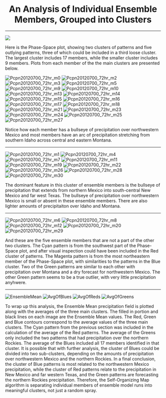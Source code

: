 <html>
    <head>
        <meta charset="utf-8">
        <meta name="viewport" content="width=device-width, initial-scale=1">
    </head>
    <body>
        <h1><center>An Analysis of Individual Ensemble Members, Grouped into Clusters</h1>
        <hr>

<img src="https://user-images.githubusercontent.com/75145898/101397432-e8107600-3889-11eb-8afa-b737636f439a.png">
<p>Here is the Phase-Space plot, showing two clusters of patterns and five outlying patterns, three of which could be included in a third loose cluster.
The largest cluster includes 17 members, while the smaller cluster includes 9 members. Plots from each member of the the main clusters are presented below.</p>


![Pcpn20120700_72hr_m0](https://user-images.githubusercontent.com/75145898/101397470-f2cb0b00-3889-11eb-9d00-259726555070.png)
![Pcpn20120700_72hr_m2](https://user-images.githubusercontent.com/75145898/101397477-f78fbf00-3889-11eb-81a1-561a45b1bcb0.png)
![Pcpn20120700_72hr_m3](https://user-images.githubusercontent.com/75145898/101397506-01192700-388a-11eb-958a-e3fe91c568fe.png)
![Pcpn20120700_72hr_m5](https://user-images.githubusercontent.com/75145898/101397626-2dcd3e80-388a-11eb-86a9-fe80435af9e1.png)
![Pcpn20120700_72hr_m9](https://user-images.githubusercontent.com/75145898/101398757-d0d28800-388b-11eb-97c6-975595224026.png)
![Pcpn20120700_72hr_m10](https://user-images.githubusercontent.com/75145898/101398760-d0d28800-388b-11eb-9d02-03c7fa47dd4b.png)
![Pcpn20120700_72hr_m13](https://user-images.githubusercontent.com/75145898/101398797-e0ea6780-388b-11eb-9252-725d6aecce44.png)
![Pcpn20120700_72hr_m14](https://user-images.githubusercontent.com/75145898/101398798-e182fe00-388b-11eb-98fa-08a0ab1945f9.png)
![Pcpn20120700_72hr_m15](https://user-images.githubusercontent.com/75145898/101398800-e182fe00-388b-11eb-95e6-3983f24ba93c.png)
![Pcpn20120700_72hr_m16](https://user-images.githubusercontent.com/75145898/101398801-e182fe00-388b-11eb-96f8-379c6a9e074f.png)
![Pcpn20120700_72hr_m17](https://user-images.githubusercontent.com/75145898/101398802-e182fe00-388b-11eb-9d43-08b3f75de1be.png)
![Pcpn20120700_72hr_m18](https://user-images.githubusercontent.com/75145898/101398803-e21b9480-388b-11eb-9656-83c6f4849d1f.png)
![Pcpn20120700_72hr_m21](https://user-images.githubusercontent.com/75145898/101398831-ea73cf80-388b-11eb-9bed-efee7c24be9b.png)
![Pcpn20120700_72hr_m23](https://user-images.githubusercontent.com/75145898/101398865-f495ce00-388b-11eb-8cff-ebf6a153b087.png)
![Pcpn20120700_72hr_m24](https://user-images.githubusercontent.com/75145898/101398867-f495ce00-388b-11eb-8726-4c218dce0c2c.png)
![Pcpn20120700_72hr_m25](https://user-images.githubusercontent.com/75145898/101398868-f495ce00-388b-11eb-9577-8be11ce74306.png)
![Pcpn20120700_72hr_m27](https://user-images.githubusercontent.com/75145898/101398886-fb244580-388b-11eb-85d0-b8ca686d98cf.png)

<p>Notice how each member has a bullseye of precipitation over northwestern Mexico and most members have an arc of precipitation stretching from southern Idaho across central      and eastern Montana.</p>
<hr>

![Pcpn20120700_72hr_m1](https://user-images.githubusercontent.com/75145898/101399481-c664be00-388c-11eb-8313-5c3a7e925557.png)
![Pcpn20120700_72hr_m4](https://user-images.githubusercontent.com/75145898/101399499-cc5a9f00-388c-11eb-9862-8bdf5908c422.png)
![Pcpn20120700_72hr_m7](https://user-images.githubusercontent.com/75145898/101399524-d4b2da00-388c-11eb-99a1-acf11fb60845.png)
![Pcpn20120700_72hr_m11](https://user-images.githubusercontent.com/75145898/101399546-dbd9e800-388c-11eb-9ec9-340623572c9a.png)
![Pcpn20120700_72hr_m19](https://user-images.githubusercontent.com/75145898/101399573-e4322300-388c-11eb-8f18-8d34b998a6a9.png)
![Pcpn20120700_72hr_m22](https://user-images.githubusercontent.com/75145898/101399597-ebf1c780-388c-11eb-9a6a-3622308b4813.png)
![Pcpn20120700_72hr_m26](https://user-images.githubusercontent.com/75145898/101399618-f3b16c00-388c-11eb-8163-0fed48f4c709.png)
![Pcpn20120700_72hr_m28](https://user-images.githubusercontent.com/75145898/101399633-fa3fe380-388c-11eb-80de-769c44b0485e.png)
![Pcpn20120700_72hr_m30](https://user-images.githubusercontent.com/75145898/101399660-01ff8800-388d-11eb-98b2-5f9df1591cc4.png)

<p>The dominant feature in this cluster of ensemble members is the bullseye of precipitation that extends from northern Mexico into south-central New Mexico and far west 
    Texas. The bullseye of precipitation over northwestern Mexico is small or absent in these ensemble members.  There are also lighter amounts of precipitaiton over 
    Idaho and Montana.</p>
<hr>

![Pcpn20120700_72hr_m6](https://user-images.githubusercontent.com/75145898/101400756-96b6b580-388e-11eb-8742-15c3c48f0a41.png)
![Pcpn20120700_72hr_m8](https://user-images.githubusercontent.com/75145898/101400770-9b7b6980-388e-11eb-9ae9-9dd57ed39634.png)
![Pcpn20120700_72hr_m12](https://user-images.githubusercontent.com/75145898/101400789-a33b0e00-388e-11eb-8a6f-630935f0a281.png)
![Pcpn20120700_72hr_m20](https://user-images.githubusercontent.com/75145898/101400805-aa621c00-388e-11eb-86cf-075eaac6409f.png)
![Pcpn20120700_72hr_m29](https://user-images.githubusercontent.com/75145898/101400818-b057fd00-388e-11eb-87f7-d0f062684c6d.png)

<p>And these are the five ensemble members that are not a part of the other two clusters. The Cyan pattern is from the southwest part of the Phase-Space plot, and after visual inspection could have been included in the Red cluster of patterns.  The Magenta pattern is from the most northeastern member of the Phase-Space plot, with similarities to the patterns in the Blue cluster.  Two of the Green patterns are similar to each other with precipitation over Montana and a dry forecast for northwestern Mexico.  The other Green pattern seems to be a true outlier, with very little precipitation anyhwere. </p>
<hr>

![EnsembleMean](https://user-images.githubusercontent.com/75145898/101406357-94585980-3896-11eb-8a59-ece0bd92b64b.png)
![AvgOfBlues](https://user-images.githubusercontent.com/75145898/101406382-9b7f6780-3896-11eb-9fa8-0d57940d2653.png)
![AvgOfReds](https://user-images.githubusercontent.com/75145898/101406399-a1754880-3896-11eb-90da-ba436ee6232c.png)
![AvgOfGreens](https://user-images.githubusercontent.com/75145898/101406418-a89c5680-3896-11eb-8ba6-81ee9e75bdc1.png)

<p>To wrap up this analysis, the Ensemble Mean precipitation field is plotted along with the averages of the three main clusters.  The filled in portion and black lines on each image are the Ensemble Mean values.  The Red, Green and Blue contours correspond to the average values of the three main clusters.  The Cyan pattern from the previous section was included in the calculation of the average of the Red patterns.  The average of the Greens only included the two patterns that had precipitation over the northern Rockies.  The average of the Blues included all 17 members identified in that cluster.  It is possible that with further analysis, the cluster of Blues could be divided into two sub-clusters, depending on the amounts of precipitation over northwestern Mexico and the northern Rockies.  In a final conclusion, the cluster of Blue patterns is most related to the northwestern Mexico precipitation, while the cluster of Red patterns relate to the precipitation in New Mexico and far western Texas, and the Green patterns are forecasting the northern Rockies precipitation.  Therefore, the Self-Organizing Map algorithm is separating individual members of ensemble model runs into meaningful clusters, not just a random spray. </p>

